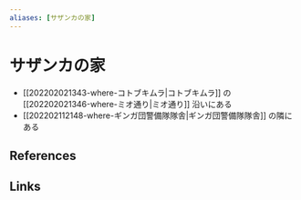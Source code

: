 ```yaml
---
aliases: [サザンカの家]
---
```

# サザンカの家

- [[202202021343-where-コトブキムラ|コトブキムラ]] の [[202202021346-where-ミオ通り|ミオ通り]] 沿いにある
- [[202202112148-where-ギンガ団警備隊隊舎|ギンガ団警備隊隊舎]] の隣にある

## References



## Links


